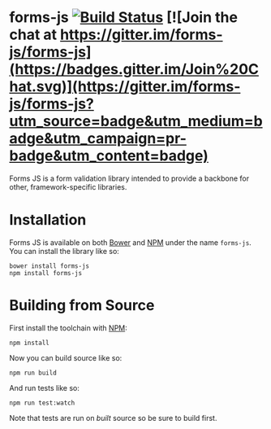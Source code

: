 # forms-js [![Build Status](https://travis-ci.org/forms-js/forms-js.svg)](https://travis-ci.org/forms-js/forms-js) [![Join the chat at https://gitter.im/forms-js/forms-js](https://badges.gitter.im/Join%20Chat.svg)](https://gitter.im/forms-js/forms-js?utm_source=badge&utm_medium=badge&utm_campaign=pr-badge&utm_content=badge)

Forms JS is a form validation library intended to provide a backbone for other, framework-specific libraries.

# Installation

Forms JS is available on both [Bower](http://bower.io/) and [NPM](https://www.npmjs.com/) under the name `forms-js`. You can install the library like so:

```shell
bower install forms-js
npm install forms-js
```

# Building from Source

First install the toolchain with [NPM](https://www.npmjs.org/):

```shell
npm install
```

Now you can build source like so:

```shell
npm run build
```

And run tests like so:

```shell
npm run test:watch
```

Note that tests are run on *built* source so be sure to build first.
